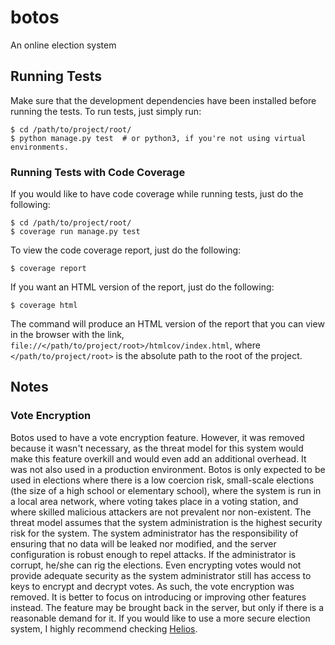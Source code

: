 # botos
An online election system

## Running Tests
Make sure that the development dependencies have been installed before running the tests. To run tests, just simply run:

    $ cd /path/to/project/root/
    $ python manage.py test  # or python3, if you're not using virtual environments.

### Running Tests with Code Coverage
If you would like to have code coverage while running tests, just do the following:

    $ cd /path/to/project/root/
    $ coverage run manage.py test

To view the code coverage report, just do the following:

    $ coverage report

If you want an HTML version of the report, just do the following:

    $ coverage html

The command will produce an HTML version of the report that you can view in the browser with the link, `file://</path/to/project/root>/htmlcov/index.html`, where `</path/to/project/root>` is the absolute path to the root of the project.

## Notes

### Vote Encryption
Botos used to have a vote encryption feature. However, it was removed because it wasn't necessary, as the threat model for this system would make this feature overkill and would even add an additional overhead. It was not also used in a production environment. Botos is only expected to be used in elections where there is a low coercion risk, small-scale elections (the size of a high school or elementary school), where the system is run in a local area network, where voting takes place in a voting station, and where skilled malicious attackers are not prevalent nor non-existent. The threat model assumes that the system administration is the highest security risk for the system. The system administrator has the responsibility of ensuring that no data will be leaked nor modified, and the server configuration is robust enough to repel attacks. If the administrator is corrupt, he/she can rig the elections. Even encrypting votes would not provide adequate security as the system administrator still has access to keys to encrypt and decrypt votes. As such, the vote encryption was removed. It is better to focus on introducing or improving other features instead. The feature may be brought back in the server, but only if there is a reasonable demand for it. If you would like to use a more secure election system, I highly recommend checking [Helios](https://github.com/benadida/helios-server).
